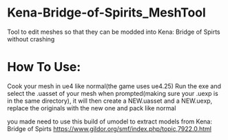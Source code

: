 # Kena-Bridge-of-Spirits_MeshTool
Tool to edit meshes so that they can be modded into Kena: Bridge of Spirts without crashing



# How To Use:

Cook your mesh in ue4 like normal(the game uses ue4.25) Run the exe and select the .uasset of your mesh when prompted(making sure your .uexp is in the same directory), it will then create a NEW.uasset and a NEW.uexp, replace the originals with the new one and pack like normal

you made need to use this build of umodel to extract models from Kena: Bridge of Spirts https://www.gildor.org/smf/index.php/topic,7922.0.html

